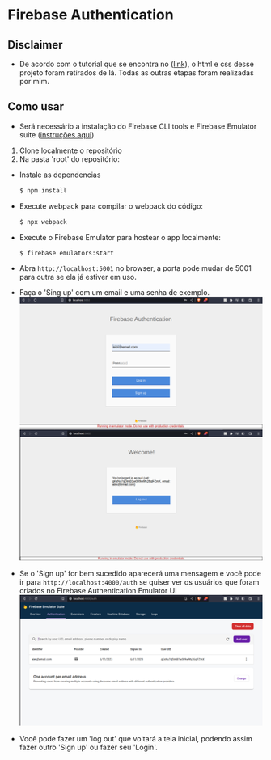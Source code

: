 # Firebase Authentication



## Disclaimer

* De acordo com o tutorial que se encontra no ([link](https://firebase.google.com/docs/auth/web/start)), o html e css desse projeto foram retirados de lá. Todas as outras etapas foram realizadas por mim.


## Como usar

* Será necessário a instalação do Firebase CLI tools e Firebase Emulator suite ([instruções aqui](https://firebase.google.com/docs/emulator-suite/install_and_configure))


1. Clone localmente o repositório
2. Na pasta 'root' do repositório:
* Instale as dependencias

    ```bash
    $ npm install
    ```

*  Execute webpack para compilar o webpack do código:

    ```bash
    $ npx webpack
    ```

* Execute o Firebase Emulator para hostear o app localmente:

    ```bash
    $ firebase emulators:start
    ```

* Abra `http://localhost:5001` no browser, a porta pode mudar de 5001 para outra se ela já estiver em uso.

* Faça o 'Sing up' com um email e uma senha de exemplo.
  ![](images/sign_up.png)
  ![](images/loged_in.png)

* Se o 'Sign up' for bem sucedido aparecerá uma mensagem e você pode ir para `http://localhost:4000/auth` se quiser ver os usuários que foram criados no Firebase Authentication Emulator UI
  ![](images/emulator_suite.png)
* Você pode fazer um 'log out' que voltará a tela inicial, podendo assim fazer outro 'Sign up' ou fazer seu 'Login'.
